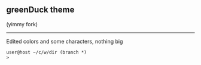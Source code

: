 ## greenDuck theme

(yimmy fork)

---

Edited colors and some characters, nothing big

    user@host ~/c/w/dir (branch *)
    >
